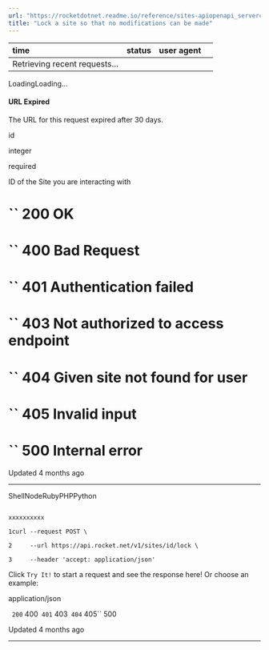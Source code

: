 ```yaml
---
url: "https://rocketdotnet.readme.io/reference/sites-apiopenapi_servercontrollerssites_controllersites_id_lock_post"
title: "Lock a site so that no modifications can be made"
---
```


| time | status | user agent |  |
| :-- | :-- | :-- | :-- |
| Retrieving recent requests… |

LoadingLoading…

#### URL Expired

The URL for this request expired after 30 days.

id

integer

required

ID of the Site you are interacting with

# `` 200      OK

# `` 400      Bad Request

# `` 401      Authentication failed

# `` 403      Not authorized to access endpoint

# `` 404      Given site not found for user

# `` 405      Invalid input

# `` 500      Internal error

Updated 4 months ago

* * *

ShellNodeRubyPHPPython

```

xxxxxxxxxx

1curl --request POST \

2     --url https://api.rocket.net/v1/sites/id/lock \

3     --header 'accept: application/json'

```

Click `Try It!` to start a request and see the response here! Or choose an example:

application/json

`` 200`` 400`` 401`` 403`` 404`` 405`` 500

Updated 4 months ago

* * *